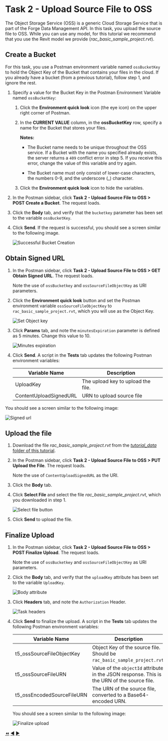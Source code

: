 # Task 2 - Upload Source File to OSS

The Object Storage Service (OSS) is a generic Cloud Storage Service that is part of the Forge Data Management API. In this task, you upload the source file to OSS. While you can use any model, for this tutorial we recommend that you use the Revit model we provide (*rac_basic_sample_project.rvt*). 

## Create a Bucket

For this task, you use a Postman environment variable named `ossBucketKey` to hold the Object Key of the Bucket that contains your files in the cloud. If you already have a bucket (from a previous tutorial), follow step 1, and ignore the rest.

1. Specify a value for the Bucket Key in the Postman Environment Variable named `ossBucketKey`:

    1. Click the **Environment quick look** icon (the eye icon) on the upper right corner of Postman.

    2. In the **CURRENT VALUE** column, in the **ossBucketKey** row, specify a name for the Bucket that stores your files.

        **Notes:**  
        - The Bucket name needs to be unique throughout the OSS service. If a Bucket with the name you specified already exists, the server returns a `409` conflict error in step 5. If you receive this error, change the value of this variable and try again.

        - The Bucket name must only consist of lower-case characters, the numbers 0-9, and the underscore (_) character.

    3. Click the **Environment quick look** icon to hide the variables.

4. In the Postman sidebar, click **Task 2 - Upload Source File to OSS > POST Create a Bucket**. The request loads.

5. Click the **Body** tab, and verify that the `bucketkey` parameter has been set to the variable `ossBucketKey`.

5. Click **Send**. If the request is successful, you should see a screen similar to the following image.

    ![Successful Bucket Creation](../images/tutorial_05_task_2_create_a_bucket.png "Successful Bucket Creation")
    
## Obtain Signed URL

1. In the Postman sidebar, click **Task 2 - Upload Source File to OSS > GET Obtain Signed URL**. The request loads.

   Note the use of `ossBucketkey` and `ossSourceFileObjectKey` as URI parameters.

2. Click the **Environment quick look** button and set the Postman environment variable `ossSourceFileObjectKey` to `rac_basic_sample_project.rvt`, which you will use as the Object Key.

   ![Set Object key](../images/tutorial_05_task_2_obtain_signed_url_01.png "Set Object Key")

3. Click **Params** tab, and note the `minutesExpiration` parameter is defined as 5 minutes. Change this value to 10.

   ![Minutes expiration](../images/tutorial_05_task_2_obtain_signed_url_02.png "Minutes expiration")

4. Click **Send**. A script in the **Tests** tab updates the following Postman environment variables:

   | Variable Name              | Description                                                                                 |
   |----------------------------|---------------------------------------------------------------------------------------------|
   | UploadKey | The upload key to upload the file.                                                                           |
   | ContentUploadSignedURL | URN to upload source file                                                                       |
   
You should see a screen similar to the following image:
   
   ![Signed url](../images/tutorial_05_task_2_obtain_signed_url_03.png "Signed url")
   
## Upload the file

1. Download the file *rac_basic_sample_project.rvt* from the [*tutorial_data* folder of this tutorial](../tutorial_data).

2. In the Postman sidebar, click **Task 2 - Upload Source File to OSS > PUT Upload the File**. The request loads.

   Note the use of `ContentUploadSignedURL` as the URI.

3. Click the **Body** tab.

4. Click **Select File** and select the file *rac_basic_sample_project.rvt*, which you downloaded in step 1.

   ![Select file button](../images/tutorial_05_task_2_upload_a_file.png "Select file button")
   
5. Click **Send** to upload the file.


## Finalize Upload

1. In the Postman sidebar, click **Task 2 - Upload Source File to OSS > POST Finalize Upload**. The request loads.

   Note the use of `ossBucketkey` and `ossSourceFileObjectKey` as URI parameters.

2. Click the **Body** tab, and verify that the `uploadKey` attribute has been set to the variable `UploadKey`.

   ![Body attribute](../images/tutorial_05_task_2_finalize_upload.png "Body attribute")

3. Click **Headers** tab, and note the `Authorization` Header.

   ![Task headers](../images/tutorial_05_task_2_finalize_upload_02.png "Task headers")

4. Click **Send** to finalize the upload. A script in the **Tests** tab updates the following Postman environment variables:

   | Variable Name              | Description                                                                                 |
   |----------------------------|---------------------------------------------------------------------------------------------|
   | t5_ossSourceFileObjectKey  | Object Key of the source file. Should be `rac_basic_sample_project.rvt`.                                         |
   | t5_ossSourceFileURN        | Value of the `objectId` attribute in the JSON response. This is the URN of the source file. |
   | t5_ossEncodedSourceFileURN | The URN of the source file, converted to a Base64-encoded URN.                              |


    You should see a screen similar to the following image:

    ![Finalize upload](../images/tutorial_05_task_2_finalize_upload_03.png "Finalize upload")

[:rewind:](../readme.md "readme.md") [:arrow_backward:](task-1.md "Previous task") [:arrow_forward:](task-3.md "Next task")
